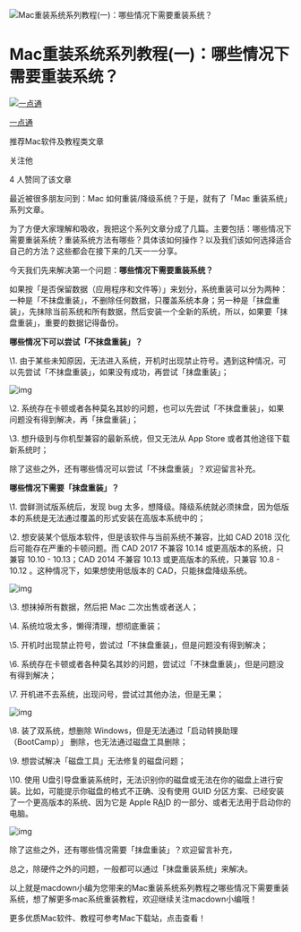 ![Mac重装系统系列教程(一)：哪些情况下需要重装系统？](https://pic4.zhimg.com/v2-36b258c86c2f4fc0dd183e6aebb3c721_1200x500.jpg)

# Mac重装系统系列教程(一)：哪些情况下需要重装系统？

[![一点通](https://pic2.zhimg.com/v2-7ec833f42102504fbc4df535105b8809_xs.jpg)](https://www.zhihu.com/people/leng-yue-47-97-38)

[一点通](https://www.zhihu.com/people/leng-yue-47-97-38)

推荐Mac软件及教程类文章

关注他

4 人赞同了该文章

最近被很多朋友问到：Mac 如何重装/降级系统？于是，就有了「Mac 重装系统」系列文章。

为了方便大家理解和吸收，我把这个系列文章分成了几篇。主要包括：哪些情况下需要重装系统？重装系统方法有哪些？具体该如何操作？以及我们该如何选择适合自己的方法？这些都会在接下来的几天一一分享。

今天我们先来解决第一个问题：**哪些情况下需要重装系统？**

如果按「是否保留数据（应用程序和文件等）」来划分，系统重装可以分为两种：一种是「不抹盘重装」，不删除任何数据，只覆盖系统本身；另一种是「抹盘重装」，先抹除当前系统和所有数据，然后安装一个全新的系统，所以，如果要「抹盘重装」，重要的数据记得备份。

**哪些情况下可以尝试「不抹盘重装」？**

\1. 由于某些未知原因，无法进入系统，开机时出现禁止符号。遇到这种情况，可以先尝试「不抹盘重装」，如果没有成功，再尝试「抹盘重装」；



![img](https://pic4.zhimg.com/80/v2-de0836ae86b8f7b70fd991032ed3048b_720w.jpg)



\2. 系统存在卡顿或者各种莫名其妙的问题，也可以先尝试「不抹盘重装」，如果问题没有得到解决，再「抹盘重装」；

\3. 想升级到与你机型兼容的最新系统，但又无法从 App Store 或者其他途径下载新系统时；

除了这些之外，还有哪些情况可以尝试「不抹盘重装」？欢迎留言补充。

**哪些情况下需要「抹盘重装」？**

\1. 尝鲜测试版系统后，发现 bug 太多，想降级。降级系统就必须抹盘，因为低版本的系统是无法通过覆盖的形式安装在高版本系统中的；

\2. 想安装某个低版本软件，但是该软件与当前系统不兼容，比如 CAD 2018 汉化后可能存在严重的卡顿问题。而 CAD 2017 不兼容 10.14 或更高版本的系统，只兼容 10.10 - 10.13；CAD 2014 不兼容 10.13 或更高版本的系统，只兼容 10.8 - 10.12 。这种情况下，如果想使用低版本的 CAD，只能抹盘降级系统。



![img](https://pic3.zhimg.com/80/v2-4b3d5cbe5db9b30caa0a09b9e10905ce_720w.jpg)



\3. 想抹掉所有数据，然后把 Mac 二次出售或者送人；

\4. 系统垃圾太多，懒得清理，想彻底重装；

\5. 开机时出现禁止符号，尝试过「不抹盘重装」，但是问题没有得到解决；

\6. 系统存在卡顿或者各种莫名其妙的问题，尝试过「不抹盘重装」，但是问题没有得到解决；

\7. 开机进不去系统，出现问号，尝试过其他办法，但是无果；



![img](https://pic4.zhimg.com/80/v2-01d2cd899b347060e8a991c6f51a96db_720w.jpg)



\8. 装了双系统，想删除 Windows，但是无法通过「启动转换助理（BootCamp）」 删除，也无法通过磁盘工具删除；

\9. 想尝试解决「磁盘工具」无法修复的磁盘问题；

\10. 使用 U盘引导盘重装系统时，无法识别你的磁盘或无法在你的磁盘上进行安装。比如，可能提示你磁盘的格式不正确、没有使用 GUID 分区方案、已经安装了一个更高版本的系统、因为它是 Apple R[AI](https://link.zhihu.com/?target=https%3A//www.macdown.com/z/s_10.html)D 的一部分、或者无法用于启动你的电脑。



![img](https://pic1.zhimg.com/80/v2-250fdb810d134a5d6d977c8904f172e4_720w.jpg)



除了这些之外，还有哪些情况需要「抹盘重装」？欢迎留言补充，

总之，除硬件之外的问题，一般都可以通过「抹盘重装系统」来解决。

以上就是macdown小编为您带来的Mac重装系统系列教程之哪些情况下需要重装系统，想了解更多mac系统重装教程，欢迎继续关注macdown小编哦！

更多优质Mac软件、教程可参考Mac下载站，点击查看！
